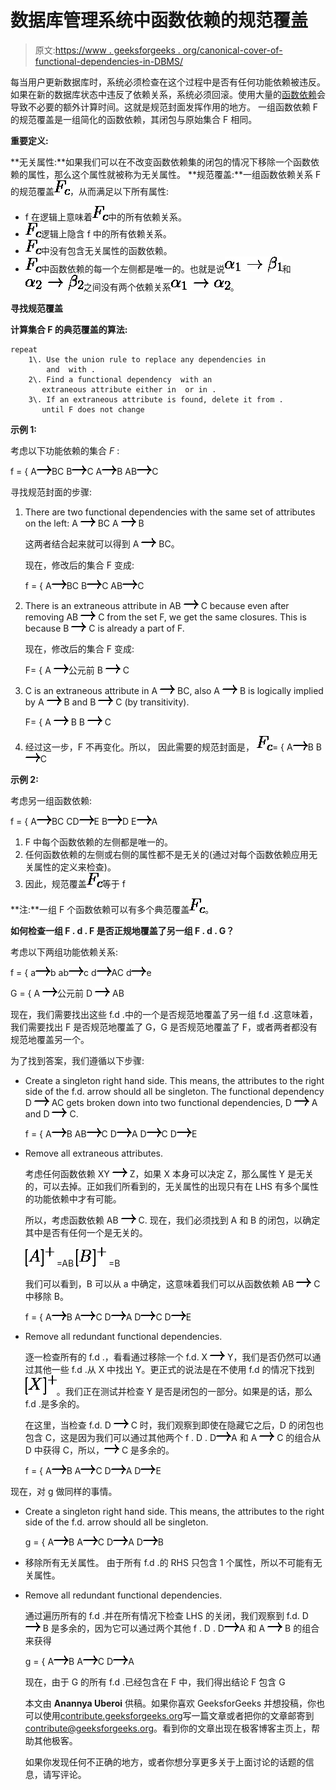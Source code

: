 # 数据库管理系统中函数依赖的规范覆盖

> 原文:[https://www . geeksforgeeks . org/canonical-cover-of-functional-dependencies-in-DBMS/](https://www.geeksforgeeks.org/canonical-cover-of-functional-dependencies-in-dbms/)

每当用户更新数据库时，系统必须检查在这个过程中是否有任何功能依赖被违反。如果在新的数据库状态中违反了依赖关系，系统必须回滚。使用大量的[函数依赖](https://www.geeksforgeeks.org/functional-dependency-and-attribute-closure/)会导致不必要的额外计算时间。这就是规范封面发挥作用的地方。
一组函数依赖 F 的规范覆盖是一组简化的函数依赖，其闭包与原始集合 F 相同。

**重要定义:**

**无关属性:**如果我们可以在不改变函数依赖集的闭包的情况下移除一个函数依赖的属性，那么这个属性就被称为无关属性。
**规范覆盖:**一组函数依赖关系 F 的规范覆盖![F_{c}](img/9406d2ccdc0c9ab0d52965a08f4ebabb.png "Rendered by QuickLaTeX.com")，从而满足以下所有属性:

*   f 在逻辑上意味着![F_{c}](img/9406d2ccdc0c9ab0d52965a08f4ebabb.png "Rendered by QuickLaTeX.com")中的所有依赖关系。
*   ![F_{c}](img/9406d2ccdc0c9ab0d52965a08f4ebabb.png "Rendered by QuickLaTeX.com")逻辑上隐含 f 中的所有依赖关系。
*   ![F_{c}](img/9406d2ccdc0c9ab0d52965a08f4ebabb.png "Rendered by QuickLaTeX.com")中没有包含无关属性的函数依赖。
*   ![F_{c}](img/9406d2ccdc0c9ab0d52965a08f4ebabb.png "Rendered by QuickLaTeX.com")中函数依赖的每一个左侧都是唯一的。也就是说![\alpha_{1} \rightarrow \beta_{1}](img/bc23c4a6e30d4a70bdb7958623967ddc.png "Rendered by QuickLaTeX.com")和![\alpha_{2} \rightarrow \beta_{2}](img/2aa520e976d0f676057f2ea83907ccb4.png "Rendered by QuickLaTeX.com")之间没有两个依赖关系![\alpha_{1} \rightarrow \alpha_{2}](img/0e571185e30b48e1d50ec66920fca71c.png "Rendered by QuickLaTeX.com")。

**寻找规范覆盖**

**计算集合 F 的典范覆盖的算法:**

```
repeat
    1\. Use the union rule to replace any dependencies in 
        and  with .
    2\. Find a functional dependency  with an 
       extraneous attribute either in  or in .
    3\. If an extraneous attribute is found, delete it from .
       until F does not change

```

**示例 1:**

考虑以下功能依赖的集合 *F* :

f = {
A![\rightarrow](img/a5311d4a49b7f6c916fb7d89f70282db.png "Rendered by QuickLaTeX.com")BC
B![\rightarrow](img/a5311d4a49b7f6c916fb7d89f70282db.png "Rendered by QuickLaTeX.com")C
A![\rightarrow](img/a5311d4a49b7f6c916fb7d89f70282db.png "Rendered by QuickLaTeX.com")B
AB![\rightarrow](img/a5311d4a49b7f6c916fb7d89f70282db.png "Rendered by QuickLaTeX.com")C

寻找规范封面的步骤:

1.  There are two functional dependencies with the same set of attributes on the left:
    A ![\rightarrow](img/a5311d4a49b7f6c916fb7d89f70282db.png "Rendered by QuickLaTeX.com") BC
    A ![\rightarrow](img/a5311d4a49b7f6c916fb7d89f70282db.png "Rendered by QuickLaTeX.com") B

    这两者结合起来就可以得到
    A ![\rightarrow](img/a5311d4a49b7f6c916fb7d89f70282db.png "Rendered by QuickLaTeX.com") BC。

    现在，修改后的集合 F 变成:

    f = {
    A![\rightarrow](img/a5311d4a49b7f6c916fb7d89f70282db.png "Rendered by QuickLaTeX.com")BC
    B![\rightarrow](img/a5311d4a49b7f6c916fb7d89f70282db.png "Rendered by QuickLaTeX.com")C
    AB![\rightarrow](img/a5311d4a49b7f6c916fb7d89f70282db.png "Rendered by QuickLaTeX.com")C

2.  There is an extraneous attribute in AB ![\rightarrow](img/a5311d4a49b7f6c916fb7d89f70282db.png "Rendered by QuickLaTeX.com") C because even after removing AB ![\rightarrow](img/a5311d4a49b7f6c916fb7d89f70282db.png "Rendered by QuickLaTeX.com") C from the set F, we get the same closures. This is because B ![\rightarrow](img/a5311d4a49b7f6c916fb7d89f70282db.png "Rendered by QuickLaTeX.com") C is already a part of F.

    现在，修改后的集合 F 变成:

    F= {
    A ![\rightarrow](img/a5311d4a49b7f6c916fb7d89f70282db.png "Rendered by QuickLaTeX.com")公元前
    B ![\rightarrow](img/a5311d4a49b7f6c916fb7d89f70282db.png "Rendered by QuickLaTeX.com") C

3.  C is an extraneous attribute in A ![\rightarrow](img/a5311d4a49b7f6c916fb7d89f70282db.png "Rendered by QuickLaTeX.com") BC, also A ![\rightarrow](img/a5311d4a49b7f6c916fb7d89f70282db.png "Rendered by QuickLaTeX.com") B is logically implied by A ![\rightarrow](img/a5311d4a49b7f6c916fb7d89f70282db.png "Rendered by QuickLaTeX.com") B and B ![\rightarrow](img/a5311d4a49b7f6c916fb7d89f70282db.png "Rendered by QuickLaTeX.com") C (by transitivity).

    F= {
    A ![\rightarrow](img/a5311d4a49b7f6c916fb7d89f70282db.png "Rendered by QuickLaTeX.com") B
    B ![\rightarrow](img/a5311d4a49b7f6c916fb7d89f70282db.png "Rendered by QuickLaTeX.com") C

4.  经过这一步，F 不再变化。所以，
    因此需要的规范封面是，
    ![F_{c}](img/9406d2ccdc0c9ab0d52965a08f4ebabb.png "Rendered by QuickLaTeX.com")= {
    A![\rightarrow](img/a5311d4a49b7f6c916fb7d89f70282db.png "Rendered by QuickLaTeX.com")B
    B![\rightarrow](img/a5311d4a49b7f6c916fb7d89f70282db.png "Rendered by QuickLaTeX.com")C

**示例 2:**

考虑另一组函数依赖:

f = {
A![\rightarrow](img/a5311d4a49b7f6c916fb7d89f70282db.png "Rendered by QuickLaTeX.com")BC
CD![\rightarrow](img/a5311d4a49b7f6c916fb7d89f70282db.png "Rendered by QuickLaTeX.com")E
B![\rightarrow](img/a5311d4a49b7f6c916fb7d89f70282db.png "Rendered by QuickLaTeX.com")D
E![\rightarrow](img/a5311d4a49b7f6c916fb7d89f70282db.png "Rendered by QuickLaTeX.com")A

1.  F 中每个函数依赖的左侧都是唯一的。
2.  任何函数依赖的左侧或右侧的属性都不是无关的(通过对每个函数依赖应用无关属性的定义来检查)。
3.  因此，规范覆盖![F_{c}](img/9406d2ccdc0c9ab0d52965a08f4ebabb.png "Rendered by QuickLaTeX.com")等于 f

**注:**一组 F 个函数依赖可以有多个典范覆盖![F_{c}](img/9406d2ccdc0c9ab0d52965a08f4ebabb.png "Rendered by QuickLaTeX.com")。

**如何检查一组 F . d . F 是否正规地覆盖了另一组 F . d . G？**

考虑以下两组功能依赖关系:

f = {
a![\rightarrow](img/a5311d4a49b7f6c916fb7d89f70282db.png "Rendered by QuickLaTeX.com")b
ab![\rightarrow](img/a5311d4a49b7f6c916fb7d89f70282db.png "Rendered by QuickLaTeX.com")c
d![\rightarrow](img/a5311d4a49b7f6c916fb7d89f70282db.png "Rendered by QuickLaTeX.com")AC
d![\rightarrow](img/a5311d4a49b7f6c916fb7d89f70282db.png "Rendered by QuickLaTeX.com")e

G = {
A ![\rightarrow](img/a5311d4a49b7f6c916fb7d89f70282db.png "Rendered by QuickLaTeX.com")公元前
D ![\rightarrow](img/a5311d4a49b7f6c916fb7d89f70282db.png "Rendered by QuickLaTeX.com") AB

现在，我们需要找出这些 f.d .中的一个是否规范地覆盖了另一组 f.d .这意味着，我们需要找出 F 是否规范地覆盖了 G，G 是否规范地覆盖了 F，或者两者都没有规范地覆盖另一个。

为了找到答案，我们遵循以下步骤:

*   Create a singleton right hand side. This means, the attributes to the right side of the f.d. arrow should all be singleton.
    The functional dependency D ![\rightarrow](img/a5311d4a49b7f6c916fb7d89f70282db.png "Rendered by QuickLaTeX.com") AC gets broken down into two functional dependencies, D ![\rightarrow](img/a5311d4a49b7f6c916fb7d89f70282db.png "Rendered by QuickLaTeX.com") A and D ![\rightarrow](img/a5311d4a49b7f6c916fb7d89f70282db.png "Rendered by QuickLaTeX.com") C.

    f = {
    A![\rightarrow](img/a5311d4a49b7f6c916fb7d89f70282db.png "Rendered by QuickLaTeX.com")B
    AB![\rightarrow](img/a5311d4a49b7f6c916fb7d89f70282db.png "Rendered by QuickLaTeX.com")C
    D![\rightarrow](img/a5311d4a49b7f6c916fb7d89f70282db.png "Rendered by QuickLaTeX.com")A
    D![\rightarrow](img/a5311d4a49b7f6c916fb7d89f70282db.png "Rendered by QuickLaTeX.com")C
    D![\rightarrow](img/a5311d4a49b7f6c916fb7d89f70282db.png "Rendered by QuickLaTeX.com")E

*   Remove all extraneous attributes.

    考虑任何函数依赖 XY ![\rightarrow](img/a5311d4a49b7f6c916fb7d89f70282db.png "Rendered by QuickLaTeX.com") Z，如果 X 本身可以决定 Z，那么属性 Y 是无关的，可以去掉。正如我们所看到的，无关属性的出现只有在 LHS 有多个属性的功能依赖中才有可能。

    所以，考虑函数依赖 AB ![\rightarrow](img/a5311d4a49b7f6c916fb7d89f70282db.png "Rendered by QuickLaTeX.com") C.
    现在，我们必须找到 A 和 B 的闭包，以确定其中是否有任何一个是无关的。

    ![[A]^{+}](img/4b8548729a7ee2e59bd009717dd4eae7.png "Rendered by QuickLaTeX.com") =AB
    ![[B]^{+}](img/f4bac0a9ffcfd17f112a8e395d1bffda.png "Rendered by QuickLaTeX.com") =B

    我们可以看到，B 可以从 a 中确定，这意味着我们可以从函数依赖 AB ![\rightarrow](img/a5311d4a49b7f6c916fb7d89f70282db.png "Rendered by QuickLaTeX.com") C 中移除 B。

    f = {
    A![\rightarrow](img/a5311d4a49b7f6c916fb7d89f70282db.png "Rendered by QuickLaTeX.com")B
    A![\rightarrow](img/a5311d4a49b7f6c916fb7d89f70282db.png "Rendered by QuickLaTeX.com")C
    D![\rightarrow](img/a5311d4a49b7f6c916fb7d89f70282db.png "Rendered by QuickLaTeX.com")A
    D![\rightarrow](img/a5311d4a49b7f6c916fb7d89f70282db.png "Rendered by QuickLaTeX.com")C
    D![\rightarrow](img/a5311d4a49b7f6c916fb7d89f70282db.png "Rendered by QuickLaTeX.com")E

*   Remove all redundant functional dependencies.

    逐一检查所有的 f.d .，看看通过移除一个 f.d. X ![\rightarrow](img/a5311d4a49b7f6c916fb7d89f70282db.png "Rendered by QuickLaTeX.com") Y，我们是否仍然可以通过其他一些 f.d .从 X 中找出 Y。更正式的说法是在不使用 f.d 的情况下找到![[X]^{+}](img/aeaba0713016a566bb47214f088dd115.png "Rendered by QuickLaTeX.com")。我们正在测试并检查 Y 是否是闭包的一部分。如果是的话，那么 f.d .是多余的。

    在这里，当检查 f.d. D ![\rightarrow](img/a5311d4a49b7f6c916fb7d89f70282db.png "Rendered by QuickLaTeX.com") C 时，我们观察到即使在隐藏它之后，D 的闭包也包含 C，这是因为我们可以通过其他两个 f . D . D![\rightarrow](img/a5311d4a49b7f6c916fb7d89f70282db.png "Rendered by QuickLaTeX.com")A 和 A ![\rightarrow](img/a5311d4a49b7f6c916fb7d89f70282db.png "Rendered by QuickLaTeX.com") C 的组合从 D 中获得 C，所以，![\rightarrow](img/a5311d4a49b7f6c916fb7d89f70282db.png "Rendered by QuickLaTeX.com") C 是多余的。

    f = {
    A![\rightarrow](img/a5311d4a49b7f6c916fb7d89f70282db.png "Rendered by QuickLaTeX.com")B
    A![\rightarrow](img/a5311d4a49b7f6c916fb7d89f70282db.png "Rendered by QuickLaTeX.com")C
    D![\rightarrow](img/a5311d4a49b7f6c916fb7d89f70282db.png "Rendered by QuickLaTeX.com")A
    D![\rightarrow](img/a5311d4a49b7f6c916fb7d89f70282db.png "Rendered by QuickLaTeX.com")E

现在，对 g 做同样的事情。

*   Create a singleton right hand side. This means, the attributes to the right side of the f.d. arrow should all be singleton.

    g = {
    A![\rightarrow](img/a5311d4a49b7f6c916fb7d89f70282db.png "Rendered by QuickLaTeX.com")B
    A![\rightarrow](img/a5311d4a49b7f6c916fb7d89f70282db.png "Rendered by QuickLaTeX.com")C
    D![\rightarrow](img/a5311d4a49b7f6c916fb7d89f70282db.png "Rendered by QuickLaTeX.com")A
    D![\rightarrow](img/a5311d4a49b7f6c916fb7d89f70282db.png "Rendered by QuickLaTeX.com")B

*   移除所有无关属性。
    由于所有 f.d .的 RHS 只包含 1 个属性，所以不可能有无关属性。

*   Remove all redundant functional dependencies.

    通过遍历所有的 f.d .并在所有情况下检查 LHS 的关闭，我们观察到 f.d. D ![\rightarrow](img/a5311d4a49b7f6c916fb7d89f70282db.png "Rendered by QuickLaTeX.com") B 是多余的，因为它可以通过两个其他 f . D . D![\rightarrow](img/a5311d4a49b7f6c916fb7d89f70282db.png "Rendered by QuickLaTeX.com")A 和 A ![\rightarrow](img/a5311d4a49b7f6c916fb7d89f70282db.png "Rendered by QuickLaTeX.com") B 的组合来获得

    g = {
    A![\rightarrow](img/a5311d4a49b7f6c916fb7d89f70282db.png "Rendered by QuickLaTeX.com")B
    A![\rightarrow](img/a5311d4a49b7f6c916fb7d89f70282db.png "Rendered by QuickLaTeX.com")C
    D![\rightarrow](img/a5311d4a49b7f6c916fb7d89f70282db.png "Rendered by QuickLaTeX.com")A

    现在，由于 G 的所有 f.d .已经包含在 F 中，我们得出结论 F 包含 G

    本文由 **Anannya Uberoi** 供稿。如果你喜欢 GeeksforGeeks 并想投稿，你也可以使用[contribute.geeksforgeeks.org](http://www.contribute.geeksforgeeks.org)写一篇文章或者把你的文章邮寄到 contribute@geeksforgeeks.org。看到你的文章出现在极客博客主页上，帮助其他极客。

    如果你发现任何不正确的地方，或者你想分享更多关于上面讨论的话题的信息，请写评论。